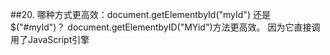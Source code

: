 ##20. 哪种方式更高效：document.getElementbyId("myId") 还是 $("#myId")？
  document.getElementbyID("MYid")方法更高效。
  因为它直接调用了JavaScript引擎
